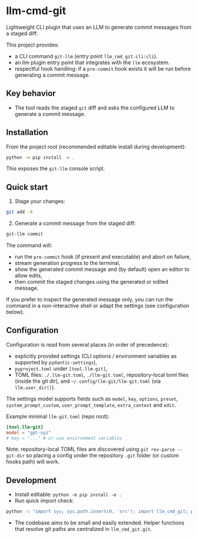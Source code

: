 # llm-cmd-git

Lightweight CLI plugin that uses an LLM to generate commit messages from a staged diff.

This project provides:

- a CLI command `git-llm` (entry point `llm_cmd_git.cli:cli`).
- an llm plugin entry point that integrates with the `llm` ecosystem.
- respectful hook handling: if a `pre-commit` hook exists it will be run before generating a commit message.

## Key behavior

- The tool reads the staged `git` diff and asks the configured LLM to generate a commit message.

## Installation

From the project root (recommended editable install during development):

```bash
python -m pip install -e .
```

This exposes the `git-llm` console script.

## Quick start

1. Stage your changes:

```bash
git add -A
```

2. Generate a commit message from the staged diff:

```bash
git-llm commit
```

The command will:
- run the `pre-commit` hook (if present and executable) and abort on failure,
- stream generation progress to the terminal,
- show the generated commit message and (by default) open an editor to allow edits,
- then commit the staged changes using the generated or edited message.

If you prefer to inspect the generated message only, you can run the command in a
non-interactive shell or adapt the settings (see configuration below).

## Configuration

Configuration is read from several places (in order of precedence):

- explicitly provided settings (CLI options / environment variables as supported by `pydantic-settings`),
- `pyproject.toml` under `[tool.llm-git]`,
- TOML files: `./.llm-git.toml`, `./llm-git.toml`, repository-local toml files (inside the git dir),
  and `~/.config/llm-git/llm-git.toml` (via `llm.user_dir()`).

The settings model supports fields such as `model`, `key`, `options`, `preset`,
`system_prompt_custom`, `user_prompt_template`, `extra_context` and `edit`.

Example minimal `llm-git.toml` (repo root):

```toml
[tool.llm-git]
model = "gpt-xyz"
# key = "..." # or use environment variables
```

Note: repository-local TOML files are discovered using `git rev-parse --git-dir` so
placing a config under the repository `.git` folder (or custom hooks path) will work.

## Development

- Install editable: `python -m pip install -e .`
- Run quick import check:

```bash
python -c "import sys; sys.path.insert(0, 'src'); import llm_cmd_git; print('import ok')"
```

- The codebase aims to be small and easily extended. Helper functions that resolve
  git paths are centralized in `llm_cmd_git.git`.

